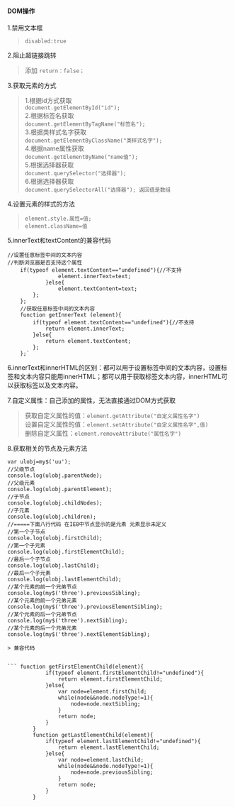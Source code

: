 #### DOM操作
1.禁用文本框
> `disabled:true`


2.阻止超链接跳转
> 添加 `return：false；`

3.获取元素的方式

>1.根据id方式获取<br/>
> `document.getElementById("id");`<br/>
> 2.根据标签名获取<br/>
> `document.getElementByTagName("标签名");`<br/>
> 3.根据类样式名字获取<br/>
> `document.getElementByClassName("类样式名字");`<br/>
> 4.根据name属性获取<br/>
> `document.getElementByName("name值");`<br/>
> 5.根据选择器获取<br/>
> `document.querySelector("选择器");`<br/>
> 6.根据选择器获取<br/>
> `document.querySelectorAll("选择器"); 返回值是数组`<br/>

4.设置元素的样式的方法
> `element.style.属性=值;`<br/>
> `element.className=值`

5.innerText和textContent的兼容代码

	//设置任意标签中间的文本内容
	//判断浏览器是否支持这个属性
		if(typeof element.textContent=="undefined"){//不支持
					element.innerText=text;
				}else{
					element.textContent=text;
			};
		};
		//获取任意标签中间的文本内容
		function getInnerText (element){
			if(typeof element.textContent=="undefined"){//不支持
				return element.innerText;
			}else{
				return element.textContent;
			};
		};`
		
6.innerText和innerHTML的区别：都可以用于设置标签中间的文本内容，设置标签和文本内容只能用innerHTML；都可以用于获取标签文本内容，innerHTML可以获取标签以及文本内容。


7.自定义属性：自己添加的属性，无法直接通过DOM方式获取
> 获取自定义属性的值：`element.getAttribute("自定义属性名字")`<br/>
> 设置自定义属性的值：`element.setAttribute("自定义属性名字",值)`<br/>
> 删除自定义属性：`element.removeAttribute("属性名字")`

8.获取相关的节点及元素方法

``` <script>
var ulobj=my$('uu');
//父级节点
console.log(ulobj.parentNode);
//父级元素
console.log(ulobj.parentElement);
//子节点
console.log(ulobj.childNodes);
//子元素
console.log(ulobj.children);
//=====下面八行代码 在IE8中节点显示的是元素 元素显示未定义
//第一个子节点
console.log(ulobj.firstChild);
//第一个子元素
console.log(ulobj.firstElementChild);
//最后一个子节点
console.log(ulobj.lastChild);
//最后一个子元素
console.log(ulobj.lastElementChild);
//某个元素的前一个兄弟节点
console.log(my$('three').previousSibling);
//某个元素的前一个兄弟元素
console.log(my$('three').previousElementSibling);
//某个元素的后一个兄弟节点
console.log(my$('three').nextSibling);
//某个元素的后一个兄弟元素
console.log(my$('three').nextElementSibling);

> 兼容代码
   

``` function getFirstElementChild(element){
			if(typeof element.firstElementChild!="undefined"){
				return element.firstElementChild;
			}else{
				var node=element.firstChild;
				while(node&&node.nodeType!=1){
					node=node.nextSibling;
				}
				return node;
			}
		}
		function getLastElementChild(element){
			if(typeof element.lastElementChild!="undefined"){
				return element.lastElementChild;
			}else{
				var node=element.lastChild;
				while(node&&node.nodeType!=1){
					node=node.previousSibling;
				}
				return node;
			}
		}
```

